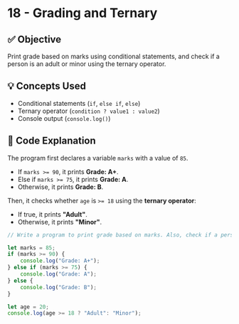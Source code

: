 # 18 - Grading and Ternary

## ✅ Objective  
Print grade based on marks using conditional statements, and check if a person is an adult or minor using the ternary operator.  

## 💡 Concepts Used  
- Conditional statements (`if`, `else if`, `else`)  
- Ternary operator (`condition ? value1 : value2`)  
- Console output (`console.log()`)  

## 📘 Code Explanation  
The program first declares a variable `marks` with a value of `85`.  
- If `marks >= 90`, it prints **Grade: A+**.  
- Else if `marks >= 75`, it prints **Grade: A**.  
- Otherwise, it prints **Grade: B**.  

Then, it checks whether `age` is `>= 18` using the **ternary operator**:  
- If true, it prints **"Adult"**.  
- Otherwise, it prints **"Minor"**.  

```javascript
// Write a program to print grade based on marks. Also, check if a person is an adult or minor using ternary operator.

let marks = 85;
if (marks >= 90) {
    console.log("Grade: A+");
} else if (marks >= 75) {
    console.log("Grade: A");
} else {
    console.log("Grade: B");
}

let age = 20;
console.log(age >= 18 ? "Adult": "Minor");
